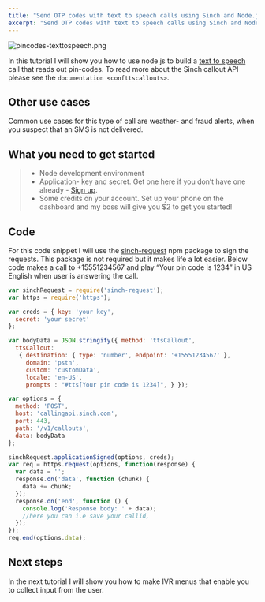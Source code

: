 ```yaml
---
title: "Send OTP codes with text to speech calls using Sinch and Node.js"
excerpt: "Send OTP codes with text to speech calls using Sinch and Node.js In this tutorial you will learn how to use node.js to build a text to speech call that reads out pin-codes."
---
```

![pincodes-texttospeech.png](https://files.readme.io/a6712af-pincodes-texttospeech.png)

In this tutorial I will show you how to use node.js to build a [text to speech](https://en.wikipedia.org/wiki/Speech_synthesis) call that reads out pin-codes. To read more about the Sinch callout API please see the `documentation <confttscallouts>`.

## Other use cases

Common use cases for this type of call are weather- and fraud alerts, when you suspect that an SMS is not delivered.

## What you need to get started

>   - Node development environment
>   - Application- key and secret. Get one here if you don’t have one already - [Sign up](https://portal.sinch.com/#/signup).
>   - Some credits on your account. Set up your phone on the dashboard and my boss will give you $2 to get you started\!

## Code

For this code snippet I will use the [sinch-request](https://www.npmjs.com/package/sinch-request) npm package to sign the requests. This package is not required but it makes life a lot easier. Below code makes a call to +15551234567 and play “Your pin code is 1234” in US English when user is answering the call.

```javascript
var sinchRequest = require('sinch-request');
var https = require('https');

var creds = { key: 'your key',
  secret: 'your secret'
};

var bodyData = JSON.stringify({ method: 'ttsCallout',
  ttsCallout:
   { destination: { type: 'number', endpoint: '+15551234567' },
     domain: 'pstn',
     custom: 'customData',
     locale: 'en-US',
     prompts : "#tts[Your pin code is 1234]", } });

var options = {
  method: 'POST',
  host: 'callingapi.sinch.com',
  port: 443,
  path: '/v1/callouts',
  data: bodyData
};

sinchRequest.applicationSigned(options, creds);
var req = https.request(options, function(response) {
  var data = '';
  response.on('data', function (chunk) {
    data += chunk;
  });
  response.on('end', function () {
    console.log('Response body: ' + data);
    //here you can i.e save your callid,
  });
});
req.end(options.data);
```

## Next steps

In the next tutorial I will show you how to make IVR menus that enable you to collect input from the user.